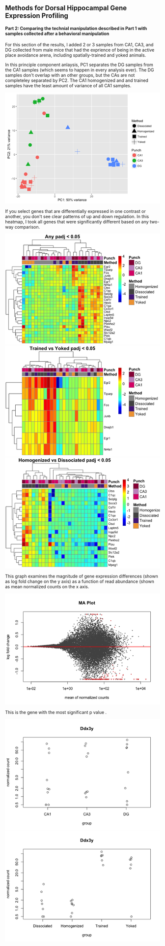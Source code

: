 Methods for Dorsal Hippocampal Gene Expression Profiling
--------------------------------------------------------

#### Part 2: Comparing the technial manipulation described in Part 1 with samples collected after a behavioral manipulation

For this section of the results, I added 2 or 3 samples from CA1, CA3, and DG collected from male mice that had the exprience of being in the active place avoidance arena, including spatially-trained and yoked animals. 

In this principle component anlaysis, PC1 separates the DG samples from the CA1 samples (which seems to happen in every analysis ever). The DG samples don't overlap with an other groups, but the CAs are not completeley separated by PC2. The CA1 homogenized and and trained samples have the least amount of variance of all CA1 samples. 

![](../figures/allregions_allgroups/PCA-2.png)

If you select genes that are differentially expressed in one contrast or another, you don't see clear patterns of up and down regulation. In this heatmap, I took all genes that were significantly different based on any two-way comparison. 

![](../figures/allregions_allgroups/Heatmap100DEgenes-3.png)
![](../figures/allregions_allgroups/Heatmap100DEgenes-1.png)
![](../figures/allregions_allgroups/Heatmap100DEgenes-2.png)



This graph examines the magnitude of gene expression differences (shown as log fold change on the y axis) as a function of read abundance (shown as mean normalized counts on the x axis.

![](../figures/allregions_allgroups/DifferentialGeneExpressionAnalysis-1.png)


This is the gene with the most significant p value .

![](../figures/allregions_allgroups/DifferentialGeneExpressionAnalysis-2.png)
![](../figures/allregions_allgroups/DifferentialGeneExpressionAnalysis-3.png)

